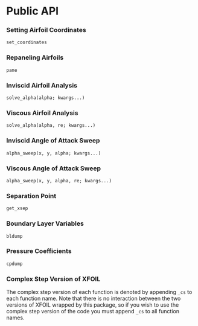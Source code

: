 # Public API

### Setting Airfoil Coordinates

```@docs
set_coordinates
```

### Repaneling Airfoils

```@docs
pane
```

### Inviscid Airfoil Analysis
```@docs
solve_alpha(alpha; kwargs...)
```

### Viscous Airfoil Analysis

```@docs
solve_alpha(alpha, re; kwargs...)
```

### Inviscid Angle of Attack Sweep

```@docs
alpha_sweep(x, y, alpha; kwargs...)
```

### Viscous Angle of Attack Sweep

```@docs
alpha_sweep(x, y, alpha, re; kwargs...)
```

### Separation Point

```@docs
get_xsep
```

### Boundary Layer Variables

```@docs
bldump
```

### Pressure Coefficients

```@docs
cpdump
```

### Complex Step Version of XFOIL

The complex step version of each function is denoted by appending `_cs` to each function name.  Note that there is no interaction between the two versions of XFOIL wrapped by this package, so if you wish to use the complex step version of the code you must append `_cs` to all function names.

